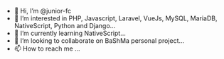 - 👋 Hi, I’m @junior-fc
- 👀 I’m interested in PHP, Javascript, Laravel, VueJs, MySQL, MariaDB, NativeScript, Python and Django...
- 🌱 I’m currently learning NativeScript...
- 💞️ I’m looking to collaborate on BaShMa personal project...
- 📫 How to reach me ...

<!---
junior-fc/junior-fc is a ✨ special ✨ repository because its `README.md` (this file) appears on your GitHub profile.
You can click the Preview link to take a look at your changes.
--->
